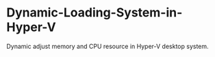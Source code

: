 # Dynamic-Loading-System-in-Hyper-V
Dynamic adjust memory and CPU resource in Hyper-V desktop system.
